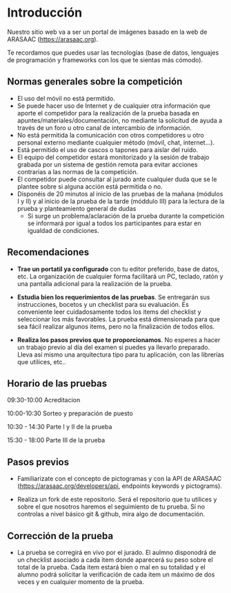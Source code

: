 # Introducción
Nuestro sitio web va a ser un portal de imágenes basado en la web de ARASAAC (https://arasaac.org).

Te recordamos que puedes usar las tecnologías (base de datos, lenguajes de programación y frameworks con los que te sientas más cómodo).

## Normas generales sobre la competición
- El uso del móvil no está permitido.
- Se puede hacer uso de Internet y de cualquier otra información que aporte el competidor para la realización de la prueba basada en apuntes/materiales/documentación, no mediante la solicitud de ayuda a través de un foro u otro canal de intercambio de información.
- No está permitida la comunicación con otros competidores u otro personal externo mediante cualquier método (móvil, chat, internet…). 
- Está permitido el uso de cascos o tapones para aislar del ruido.
- El equipo del competidor estará monitorizado y la sesión de trabajo grabada por un sistema de gestión remota para evitar acciones contrarias a las normas de la competición.
- El competidor puede consultar al jurado ante cualquier duda que se le plantee sobre si alguna acción está permitida o no.
- Disponéis de 20 minutos al inicio de las pruebas de la mañana (módulos I y II) y al inicio de la prueba de la tarde (móddulo III) para la lectura de la prueba y planteamiento general de dudas
  - Si surge un problema/aclaración de la prueba durante la competición se informará por igual a todos los participantes para estar en igualdad de condiciones.

## Recomendaciones
- **Trae un portatil ya configurado** con tu editor preferido, base de datos, etc. La organización de cualquier forma facilitará un PC, teclado, ratón y una pantalla adicional para la realización de la prueba.

- **Estudia bien los requerimientos de las pruebas**. Se entregarán sus instrucciones, bocetos y un checklist para su evaluación. Es conveniente leer cuidadosamente todos los items del checklist y seleccionar los más favorables. La prueba está dimensionada para que sea fácil realizar algunos items, pero no la finalización de todos ellos. 

- **Realiza los pasos previos que te proporcionamos**. No esperes a hacer un trabajo previo al día del examen si puedes ya llevarlo preparado. Lleva así mismo una arquitectura tipo para tu aplicación, con las librerías que utilices, etc..


## Horario de las pruebas

09:30-10:00 Acreditacion

10:00-10:30 Sorteo y preparación de puesto

10:30 - 14:30 Parte I y II de la prueba

15:30 - 18:00 Parte III de la prueba



## Pasos previos
 - Familiarizate con el concepto de pictogramas y con la API de ARASAAC (https://arasaac.org/developers/api, endpoints keywords y pictograms).
 
 - Realiza un fork de este repositorio. Será el repositorio que tu utilices y sobre el que nosotros haremos el seguimiento de tu prueba. Si no controlas a nivel básico git & github, mira algo de documentación.

## Corrección de la prueba
 - La prueba se corregirá en vivo por el jurado. El aulmno disponodrá de un checklist asociado a cada item donde aparecerá su peso sobre el total de la prueba. Cada item estará bien o mal en su totalidad y el alumno podrá solicitar la verificación de cada item un máximo de dos veces y en cualquier momento de la prueba.
 
